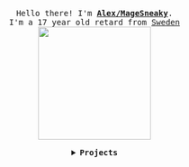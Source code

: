 <p align="center">
  <br>
  <samp>
    Hello there! I'm <b><a href="https://sneaky.pink">Alex/MageSneaky</a></b>.
    <br>I'm a 17 year old retard from <a href="https://sneaky.pink/images/sweden.jpg">Sweden</a><br>
</samp>
  <img src="https://sneaky.pink/images/henlo.gif" width="200"/>
</p>

<details align="center">

<summary> <b> <samp> Projects </samp></b></summary>
<samp>
 <b><h2>SteamAccountSwitcherCMD</h2></b>
<a href="https://github.com/MageSneaky/SteamAccountSwitcherCMD"><img src="https://sneaky.pink/projects/steam.png" width="200"/></a>
Project: <a href="https://github.com/MageSneaky/SteamAccountSwitcherCMD">Link</a>
  
<b><h2>Drift86Update</h2></b>
<a href="https://github.com/MageSneaky/Drift86Update"><img src="https://sneaky.pink/projects/drift86.png" width="200"/></a>
Project: <a href="https://github.com/MageSneaky/Drift86Update">Link</a>

<p align="center">
  <a href="https://sneaky.pink">
  <img src="https://sneaky.pink/images/sneaky.png" width="40px" alt="Website"></a>
  &nbsp; 
  &nbsp;
  <a href="https://twitter.com/MageSneaky">
  <img src="https://sneaky.pink/images/twitter.png" width="40px" alt="Twitter"></a>
  &nbsp; 
  &nbsp;
  <a href="https://www.youtube.com/MageSneaky">
  <img src="https://sneaky.pink/images/youtube.png" width="40px" alt="YouTube"></a>
  &nbsp;
  &nbsp;
</p> 
</samp>
</details>
